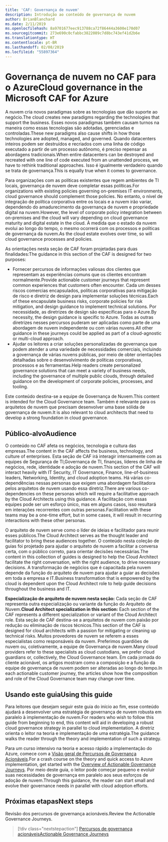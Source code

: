 ```yaml
---
title: 'CAF: Governança de nuvem'
description: Introdução ao conteúdo de governança de nuvem
author: BrianBlanchard
ms.date: 2/11/2019
ms.openlocfilehash: 8a9701677eec913788ca72f86444a3600e170d07
ms.sourcegitcommit: 273e690c0cfabbc3822089c7d8bc743ef41d2b6e
ms.translationtype: HT
ms.contentlocale: pt-BR
ms.lasthandoff: 02/08/2019
ms.locfileid: "55897364"
---
```

# <a name="cloud-governance-in-the-microsoft-caf-for-azure"></a><span data-ttu-id="833db-103">Governança de nuvem no CAF para o Azure</span><span class="sxs-lookup"><span data-stu-id="833db-103">Cloud governance in the Microsoft CAF for Azure</span></span>

<span data-ttu-id="833db-104">A nuvem cria novos paradigmas sobre as tecnologias que dão suporte ao negócio.</span><span class="sxs-lookup"><span data-stu-id="833db-104">The cloud creates new paradigms regarding the technologies that support the business.</span></span> <span data-ttu-id="833db-105">Esses novos paradigmas também causam turnos na maneira como essas tecnologias são adotadas, gerenciadas e controladas.</span><span class="sxs-lookup"><span data-stu-id="833db-105">These new paradigms also cause shifts in how those technologies are adopted, managed, and governed.</span></span> <span data-ttu-id="833db-106">Quando datacenters inteiros podem ser destruídos e recriados com uma linha de código executado a partir de um processo autônomo, é preciso repensar as abordagens tradicionais.</span><span class="sxs-lookup"><span data-stu-id="833db-106">When entire datacenters can be destroyed and recreated with one line of code executed from an unattended process, we have to rethink traditional approaches.</span></span> <span data-ttu-id="833db-107">Isso é igualmente verdadeiro quando se trata de governança.</span><span class="sxs-lookup"><span data-stu-id="833db-107">This is equally true when it comes to governance.</span></span>

<span data-ttu-id="833db-108">Para organizações com as políticas existentes que regem ambientes de TI locais, governança de nuvem deve completar essas políticas.</span><span class="sxs-lookup"><span data-stu-id="833db-108">For organizations with existing policies governing on-premises IT environments, cloud governance should complement those policies.</span></span> <span data-ttu-id="833db-109">No entanto, o nível de integração de política corporativa entre os locais e a nuvem irão variar, dependendo do amadurecimento da governança de nuvem e propriedade digital na nuvem.</span><span class="sxs-lookup"><span data-stu-id="833db-109">However, the level of corporate policy integration between on-premises and the cloud will vary depending on cloud governance maturity and digital estate in the cloud.</span></span> <span data-ttu-id="833db-110">À medida que o estado da nuvem evolui ao longo do tempo, o mesmo ocorrerá com os processos e políticas de governança da nuvem.</span><span class="sxs-lookup"><span data-stu-id="833db-110">As the cloud estate evolves over time, so will cloud governance processes and policies.</span></span>

<span data-ttu-id="833db-111">As orientações nesta seção de CAF foram projetadas para duas finalidades:</span><span class="sxs-lookup"><span data-stu-id="833db-111">The guidance in this section of the CAF is designed for two purposes:</span></span>

* <span data-ttu-id="833db-112">Fornecer percursos de informações valiosas dos clientes que representam as experiências comuns que os clientes encontram normalmente.</span><span class="sxs-lookup"><span data-stu-id="833db-112">Provide actionable customer journeys that represent common experiences that customers often encounter.</span></span> <span data-ttu-id="833db-113">Cada um desses riscos comercias encapsulados, políticas corporativas para mitigação de risco e diretriz de design para implementar soluções técnicas.</span><span class="sxs-lookup"><span data-stu-id="833db-113">Each of these encapsulate business risks, corporate policies for risk mitigation, and design guidance to implement technical solutions.</span></span> <span data-ttu-id="833db-114">Por necessidade, as diretrizes de design são específicas para o Azure.</span><span class="sxs-lookup"><span data-stu-id="833db-114">By necessity, the design guidance is specific to Azure.</span></span> <span data-ttu-id="833db-115">Todas as outras diretrizes nesses percursos puderam ser aplicadas como parte de uma abordagem de nuvem independente ou com várias nuvens.</span><span class="sxs-lookup"><span data-stu-id="833db-115">All other guidance in these journeys could be applied as part of a cloud-agnostic or multi-cloud approach.</span></span>
* <span data-ttu-id="833db-116">Ajudar os leitores a criar soluções personalizadas de governança que podem atender a uma variedade de necessidades comerciais, incluindo a governança de várias nuvens públicas, por meio de obter orientações detalhadas sobre o desenvolvimento de políticas corporativas, processos e as ferramentas.</span><span class="sxs-lookup"><span data-stu-id="833db-116">Help readers create personalized governance solutions that can meet a variety of business needs, including the governance of multiple public clouds, through detailed guidance on the development of corporate policies, processes, and tooling.</span></span>

<span data-ttu-id="833db-117">Este conteúdo destina-se a equipe de Governança de Nuvem.</span><span class="sxs-lookup"><span data-stu-id="833db-117">This content is intended for the Cloud Governance team.</span></span> <span data-ttu-id="833db-118">Também é relevante para os arquitetos de nuvem que precisam desenvolver uma base sólida de governança de nuvem.</span><span class="sxs-lookup"><span data-stu-id="833db-118">It is also relevant to cloud architects that need to develop a strong foundation in cloud governance.</span></span>

## <a name="audience"></a><span data-ttu-id="833db-119">Público-alvo</span><span class="sxs-lookup"><span data-stu-id="833db-119">Audience</span></span>

<span data-ttu-id="833db-120">O conteúdo no CAF afeta os negócios, tecnologia e cultura das empresas.</span><span class="sxs-lookup"><span data-stu-id="833db-120">The content in the CAF affects the business, technology, and culture of enterprises.</span></span> <span data-ttu-id="833db-121">Esta seção de CAF irá interagir intensamente com as equipes de Segurança de TI,Governança de TI, finanças, líderes de linha de negócios, rede, identidade e adoção de nuvem.</span><span class="sxs-lookup"><span data-stu-id="833db-121">This section of the CAF will interact heavily with IT Security, IT Governance, Finance, line-of-business leaders, Networking, Identity, and cloud adoption teams.</span></span> <span data-ttu-id="833db-122">Há várias co-dependências nessas personas que exigem uma abordagem facilitadora pelos arquitetos de nuvem usando essa diretriz.</span><span class="sxs-lookup"><span data-stu-id="833db-122">There are various co-dependencies on these personas which will require a facilitative approach by the Cloud Architects using this guidance.</span></span> <span data-ttu-id="833db-123">A facilitação com essas equipes pode ser um esforço único, mas em alguns casos, isso resultará em interações recorrentes com outras personas.</span><span class="sxs-lookup"><span data-stu-id="833db-123">Facilitation with these teams may be a one-time effort, but in some cases, it will result in recurring interactions with these other personas.</span></span>

<span data-ttu-id="833db-124">O arquiteto de nuvem serve como o líder de ideias e facilitador para reunir esses públicos.</span><span class="sxs-lookup"><span data-stu-id="833db-124">The Cloud Architect serves as the thought leader and facilitator to bring these audiences together.</span></span> <span data-ttu-id="833db-125">O conteúdo nesta coleção de guias foi projetado para ajudar o arquiteto de nuvem a facilitar a conversa certa, com o público correto, para orientar decisões necessárias.</span><span class="sxs-lookup"><span data-stu-id="833db-125">The content in this collection of guides is designed to help the Cloud Architect facilitate the right conversation, with the right audience, to drive necessary decisions.</span></span> <span data-ttu-id="833db-126">A transformação de negócios que é capacitada pela nuvem depende da função do arquiteto de nuvem para ajudar a guiar as decisões em toda a empresa e IT.</span><span class="sxs-lookup"><span data-stu-id="833db-126">Business transformation that is empowered by the cloud is dependent upon the Cloud Architect role to help guide decisions throughout the business and IT.</span></span>

<span data-ttu-id="833db-127">**Especialização de arquiteto de nuvem nesta seção:** Cada seção de CAF representa outra especialização ou variante da função do Arquiteto de Nuvem.</span><span class="sxs-lookup"><span data-stu-id="833db-127">**Cloud Architect specialization in this section:** Each section of the CAF represents a different specialization or variant of the Cloud Architect role.</span></span> <span data-ttu-id="833db-128">Esta seção de CAF destina-se a arquitetos de nuvem com paixão por redução ou eliminação de riscos técnicos.</span><span class="sxs-lookup"><span data-stu-id="833db-128">This section of the CAF is designed for cloud architects with a passion for mitigating or cleaning up technical risks.</span></span> <span data-ttu-id="833db-129">Muitos provedores de nuvem se referem a esses especialistas como responsáveis da nuvem. Preferimos guardiões de nuvem ou, coletivamente, a equipe de Governança de nuvem.</span><span class="sxs-lookup"><span data-stu-id="833db-129">Many cloud providers refer to these specialists as cloud custodians, we prefer cloud guardians or, collectively, the Cloud Governance team.</span></span> <span data-ttu-id="833db-130">Em cada jornada do cliente acionável, os artigos mostram como a composição e a função da equipe de governança de nuvem podem ser alteradas ao longo do tempo.</span><span class="sxs-lookup"><span data-stu-id="833db-130">In each actionable customer journey, the articles show how the composition and role of the Cloud Governance team may change over time.</span></span>

## <a name="using-this-guide"></a><span data-ttu-id="833db-131">Usando este guia</span><span class="sxs-lookup"><span data-stu-id="833db-131">Using this guide</span></span>

<span data-ttu-id="833db-132">Para leitores que desejam seguir este guia do início ao fim, esse conteúdo ajudará a desenvolver uma estratégia de governança de nuvem robusta em paralelo à implementação de nuvem.</span><span class="sxs-lookup"><span data-stu-id="833db-132">For readers who wish to follow this guide from beginning to end, this content will aid in developing a robust cloud governance strategy in parallel to cloud implementation.</span></span> <span data-ttu-id="833db-133">A diretriz orienta o leitor na teoria e implementação de uma estratégia.</span><span class="sxs-lookup"><span data-stu-id="833db-133">The guidance walks the reader through the theory and implementation of such a strategy.</span></span>

<span data-ttu-id="833db-134">Para um curso intensivo na teoria e acesso rápido a implementação do Azure, comece com a [Visão geral de Percursos de Governança Acionáveis](./journeys/overview.md).</span><span class="sxs-lookup"><span data-stu-id="833db-134">For a crash course on the theory and quick access to Azure implementation, get started with the [Overview of Actionable Governance Journeys](./journeys/overview.md).</span></span> <span data-ttu-id="833db-135">Por meio deste guia, o leitor pode começar pequeno e evoluir suas necessidades de governança em paralelo aos seus esforços de adoção de nuvem.</span><span class="sxs-lookup"><span data-stu-id="833db-135">Through this guidance, the reader can start small and evolve their governance needs in parallel with cloud adoption efforts.</span></span>

## <a name="next-steps"></a><span data-ttu-id="833db-136">Próximas etapas</span><span class="sxs-lookup"><span data-stu-id="833db-136">Next steps</span></span>

<span data-ttu-id="833db-137">Revisão dos percursos de governança acionáveis.</span><span class="sxs-lookup"><span data-stu-id="833db-137">Review the Actionable Governance Journeys.</span></span>

> [!div class="nextstepaction"]
> [<span data-ttu-id="833db-138">Percursos de governança acionáveis</span><span class="sxs-lookup"><span data-stu-id="833db-138">Actionable Governance Journeys</span></span>](./journeys/overview.md)
